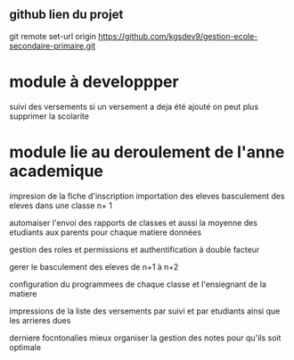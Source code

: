 

## github lien du projet 

git remote set-url origin https://github.com/kgsdev9/gestion-ecole-secondaire-primaire.git

# module à developpper 
suivi des versements
si un versement a deja été ajouté on peut plus supprimer la scolarite 

# module lie au deroulement de l'anne academique 
impresion de la fiche d'inscription 
importation des eleves 
basculement des eleves dans une classe n+ 1 

automaiser l'envoi des rapports de classes et aussi la moyenne des etudiants 
aux parents pour chaque matiere données 


gestion des roles et permissions et authentification à double facteur 

gerer le basculement des eleves de n+1 à n+2 


configuration du programmees de chaque classe et l'ensiegnant de la matiere 

impressions de la liste des versements par suivi et par etudiants ainsi que les arrieres dues 


derniere focntonalies mieux organiser la gestion des notes pour qu'ils soit optimale 










